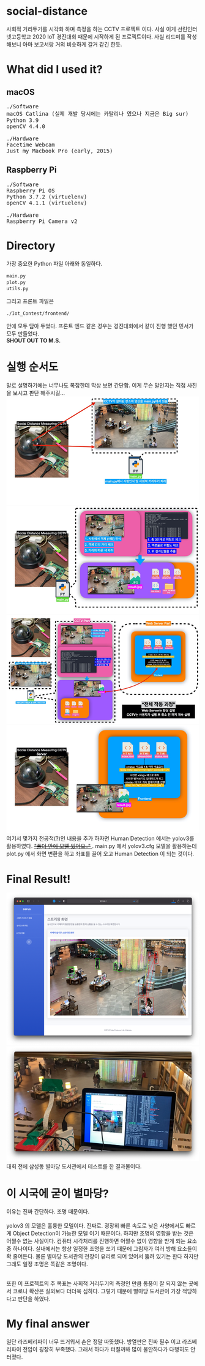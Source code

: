 # social-distance
사회적 거리두기를 시각화 하며 측정을 하는 CCTV 프로젝트 이다. 사실 이게 선린인터넷고등학교 2020 IoT 경진대회 때문에 시작하게 된 프로젝트이다. 사실 리드미를 작성해보니 아마 보고서랑 거의 비슷하게 갈거 같긴 한듯. 

# What did I used it?
## macOS
<pre>
./Software
macOS Catlina (실제 개발 당시에는 카탈리나 였으나 지금은 Big sur)
Python 3.9
openCV 4.4.0

./Hardware
Facetime Webcam
Just my Macbook Pro (early, 2015)
</pre>

## Raspberry Pi
<pre>
./Software
Raspberry Pi OS
Python 3.7.2 (virtuelenv)
openCV 4.1.1 (virtuelenv)

./Hardware
Raspberry Pi Camera v2
</pre>

# Directory
가장 중요한 Python 파일 아래와 동일하다.
```python
main.py 
plot.py
utils.py
```
그리고 프론트 파일은 
```HTML
./Iot_Contest/frontend/
```
안에 모두 담아 두었다. 프론트 엔드 같은 경우는 경진대회에서 같이 진행 했던 민서가 모두 만들었다. <BR> 
<strong>SHOUT OUT TO M.S.</strong>

# 실행 순서도
말로 설명하기에는 너무나도 복잡한데 막상 보면 간단함. 이게 무슨 말인지는 직접 사진을 보시고 판단 해주시길... 
![working1](./images/pic1.png)
![working2](./images/pic2.png)
![working3](./images/pic3.png)
![working4](./images/pic4.png)
여기서 몇가지 전공적(?)인 내용을 추가 하자면 Human Detection 에서는 yolov3를 활용하였다. <a href="./models/yolov3.cfg"> ~~"폴더 안에 모델 있어요.."~~ </a>. main.py 에서 yolov3.cfg 모델을 활용하는데 plot.py 에서 화면 변환을 하고 좌표를 끌어 오고 Human Detection 이 되는 것이다.

# Final Result!
![Safari Capture Image](./images/pic5.png)
![Physica Real Photo](./images/pic6.png)
대회 전에 삼성동 별마당 도서관에서 테스트를 한 결과물이다. 

# 이 시국에 굳이 별마당?
이유는 진짜 간단하다. 조명 때문이다. <br> <br>
yolov3 의 모델은 훌륭한 모델이다. 진짜로. 굉장히 빠른 속도로 낮은 사양에서도 빠르게 Object Detection이 가능한 모델 이기 때문이다. 하지만 조명의 영향을 받는 것은 어쩔수 없는 사실이다. 컴퓨터 시각처리를 진행하면 어쩔수 없이 영향을 받게 되는 요소 중 하나이다. 실내에서는 항상 일정한 조명을 쏘기 때문에 그림자가 여러 방해 요소들이 확 줄어든다. 물론 별마당 도서관의 천장이 유리로 되어 있어서 뚫려 있기는 한다 하지만 그래도 일정 조명은 똑같은 조명이다. <br> <br> 

또한 이 프로젝트의 주 목표는 사회적 거리두기의 측정인 만큼 통풍이 잘 되지 않는 곳에서 코로나 확산은 실외보다 더더욱 심하다. 그렇기 때문에 별마당 도서관이 가장 적당하다고 판단을 하였다. 

# My final answer
일단 라즈베리파이 너무 뜨거워서 손은 정말 따뜻했다. 방열판은 진짜 필수 이고 라즈베리파이 전압이 굉장히 부족했다. 그래서 하다가 터질까봐 많이 불안하다가 다행히도 안 터졌다. 